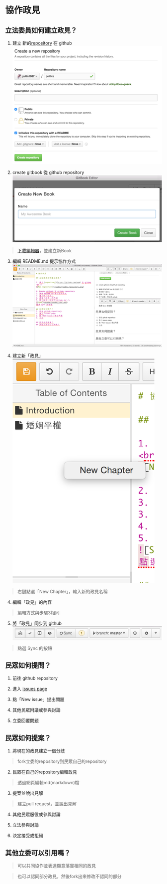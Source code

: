 # 協作政見

## 立法委員如何建立政見？

1. 建立 新的[repository](https://github.com/new) 在 github<br />
![new repository](readme/readme_repository.png)

2. create gitbook 從 github repository<br />
![create gitbook](readme/readme_gitbook.png)
> [下載編輯器](https://www.gitbook.com/editor/)，並建立新Book

3. 編輯 README.md 提示協作方式<br />
![edit](readme/readme_edit.png)

3. 建立新「政見」<br />
![new chapter](readme/readme_chapter.png)
>右鍵點選「New Chapter」，輸入新的政見名稱

4. 編輯「政見」的內容
>編輯方式與步驟3相同

5. 將「政見」同步到 github<br />
![Sync](readme/readme_sync.png)
>點選 Sync 的按鈕

## 民眾如何提問？
1. 前往 github repository

2. 進入 [issues page](https://github.com/yutin1987/politics/issues)

3. 點「New issue」提出問題

4. 其他民眾附議或參與討論

5. 立委回覆問題

## 民眾如何提案？

1. 將現在的政見建立一個分歧
>fork立委的repository到民眾自己的repository

2. 民眾在自己的repository編輯政見
>透過網頁編輯md(markdown)檔

3. 提案並說出見解
>建立pull request，並說出見解

4. 其他民眾服役或參與討論


5. 立法參與討論


6. 決定接受或拒絕


## 其他立委可以引用嗎？

>可以共同協作並表達願意落實相同的政見

>也可以認同部分政見，然後fork出來修改不認同的部分

